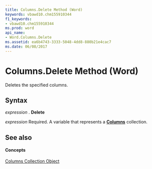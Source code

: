```yaml
---
title: Columns.Delete Method (Word)
keywords: vbawd10.chm155910344
f1_keywords:
- vbawd10.chm155910344
ms.prod: word
api_name:
- Word.Columns.Delete
ms.assetid: ea6b4743-3333-5048-4dd8-880b21e4cac7
ms.date: 06/08/2017
---
```



# Columns.Delete Method (Word)

Deletes the specified columns.


## Syntax

 _expression_ . **Delete**

 _expression_ Required. A variable that represents a **[Columns](Word.columns.md)** collection.


## See also


#### Concepts


[Columns Collection Object](Word.columns.md)

